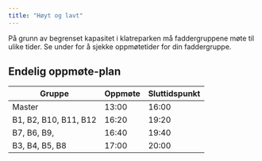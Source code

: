 ```yaml
---
title: "Høyt og lavt"
---
```


På grunn av begrenset kapasitet i klatreparken må faddergruppene møte til ulike tider. Se under for å sjekke oppmøtetider for din faddergruppe.

Endelig oppmøte-plan
------------------

Gruppe  | Oppmøte  | Sluttidspunkt
------------- | ------------- | -------------
Master  | 13:00  | 16:00
B1, B2, B10, B11, B12  | 16:20  | 19:20
B7, B6, B9,    | 16:40  | 19:40
B3, B4, B5, B8  | 17:00  | 20:00